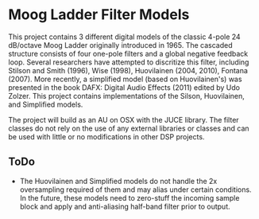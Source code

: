 # Moog Ladder Filter Models

This project contains 3 different digital models of the classic 4-pole 24 dB/octave Moog Ladder originally introduced in 1965. The cascaded structure consists of four one-pole filters and a global negative feedback loop. Several researchers have attempted to discritize this filter, including Stilson and Smith (1996), Wise (1998), Huovilainen (2004, 2010), Fontana (2007). More recently, a simplified model (based on Huovilainen's) was presented in the book DAFX: Digital Audio Effects (2011) edited by Udo Zolzer. This project contains implementations of the Silson, Huovilainen, and Simplified models.

The project will build as an AU on OSX with the JUCE library. The filter classes do not rely on the use of any external libraries or classes and can be used with little or no modifications in other DSP projects. 

## ToDo 

* The Huovilainen and Simplified models do not handle the 2x oversampling required of them and may alias under certain conditions. In the future, these models need to zero-stuff the incoming sample block and apply and anti-aliasing half-band filter prior to output. 
